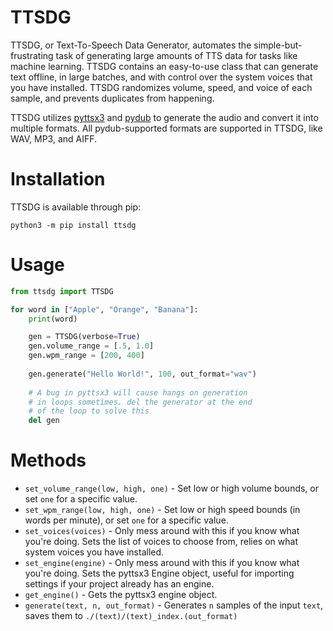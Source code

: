 # TTSDG
TTSDG, or Text-To-Speech Data Generator, automates the simple-but-frustrating task of generating large amounts of TTS
data for tasks like machine learning. TTSDG contains an easy-to-use class that can generate text offline, in large 
batches, and with control over the system voices that you have installed. TTSDG randomizes volume, speed, and voice of 
each sample, and prevents duplicates from happening.

TTSDG utilizes [pyttsx3](https://pypi.org/project/pyttsx3/) and [pydub](https://pypi.org/project/pydub/) to generate the
audio and convert it into multiple formats. All pydub-supported formats are supported in TTSDG, like WAV, MP3, and AIFF.

# Installation
TTSDG is available through pip:

`python3 -m pip install ttsdg`

# Usage
```python
from ttsdg import TTSDG

for word in ["Apple", "Orange", "Banana"]:
    print(word)

    gen = TTSDG(verbose=True)
    gen.volume_range = [.5, 1.0]
    gen.wpm_range = [200, 400]
    
    gen.generate("Hello World!", 100, out_format="wav")
    
    # A bug in pyttsx3 will cause hangs on generation
    # in loops sometimes. del the generator at the end 
    # of the loop to solve this
    del gen
```

# Methods
- `set_volume_range(low, high, one)` - Set low or high volume bounds, or set `one` for a specific value.
- `set_wpm_range(low, high, one)` - Set low or high speed bounds (in words per minute), or set `one` for a specific 
value.
- `set_voices(voices)` - Only mess around with this if you know what you're doing. Sets the list of voices to choose
from, relies on what system voices you have installed. 
- `set_engine(engine)` - Only mess around with this if you know what you're doing. Sets the pyttsx3 Engine object,
useful for importing settings if your project already has an engine.
- `get_engine()` - Gets the pyttsx3 engine object.
- `generate(text, n, out_format)` - Generates `n` samples of the input `text`, saves them to 
`./(text)/(text)_index.(out_format)`